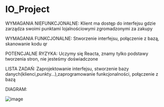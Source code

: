 # IO_Project
WYMAGANIA NIEFUNKCJONALNE:
Klient ma dostęp do interfejsu gdzie zarządza swoimi punktami lojalnościowymi zgromadzonymi za zakupy

WYMAGANIA FUNKCJONALNE:
Stworzenie interfejsu, połączenie z bazą, skanowanie kodu qr

POTENCJALNE RYZYKA:
Uczymy się Reacta, znamy tylko podstawy tworzenia stron, nie jesteśmy doświadczone


LISTA ZADAŃ:
Zaprojektowanie interfejsu, stworzenie bazy danych(klienci,punkty…),zaprogramowanie funkcjonalności, połączenie z bazą

DIAGRAM:

![image](https://github.com/user-attachments/assets/de90fbd5-bdf9-435e-b5cb-6439abb772de)
